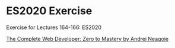 # ES2020 Exercise
Exercise for Lectures 164-166: ES2020

[The Complete Web Developer: Zero to Mastery by Andrei Neagoie](https://www.udemy.com/the-complete-web-developer-in-2018/)
